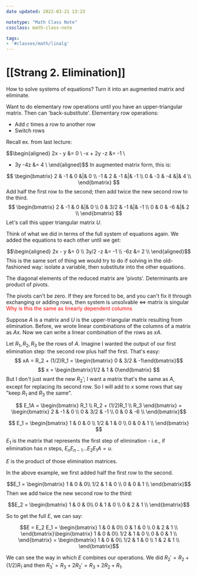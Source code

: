 ```yaml
---
date updated: 2022-03-21 13:23

notetype: "Math Class Note"
cssclass: math-class-note

tags: 
- '#classes/math/linalg'
---
```


# [[Strang 2. Elimination]]

How to solve systems of equations? Turn it into an augmented matrix and eliminate.  

Want to do elementary row operations until you have an upper-triangular matrix. Then can 'back-substitute'.
Elementary row operations:
- Add $c$ times a row to another row
- Switch rows

Recall ex. from last lecture: 

$$\begin{aligned}
2x - y   &= 0 \\
-x + 2y  -z &= -1 \\
 - 3y  -4z &= 4 \\
\end{aligned}$$
In augmented matrix form, this is:

$$
\begin{bmatrix}
2 & -1 & 0 &|& 0 \\
-1 & 2 & -1 &|& -1 \\
0 & -3 & -4 &|& 4 \\
\end{bmatrix}
$$
Add half the first row to the second; then add twice the new second row to the third. 
$$
\begin{bmatrix}
2 & -1 & 0 &|& 0 \\
0 & 3/2 & -1 &|& -1 \\
0 & 0 & -6 &|& 2 \\
\end{bmatrix}
$$
Let's call this upper triangular matrix $U$. 

Think of what we did in terms of the full system of equations again. We added the equations to each other until we get: 

$$\begin{aligned}
2x - y   &= 0 \\
3y/2  -z &= -1 \\
   -6z &= 2 \\
\end{aligned}$$
This is the same sort of thing we would try to do if solving in the old-fashioned way: isolate a variable, then substitute into the other equations.

The diagonal elements of the reduced matrix are 'pivots'. Determinants are product of pivots.

The pivots can't be zero. If they are forced to be, and you can't fix it through exchanging or adding rows, then system is unsolvable $\iff$ matrix is singular <font color=red>Why is this the same as linearly dependent columns</font>

Suppose $A$ is a matrix and $U$ is the upper-triangular matrix resulting from elimination. Before, we wrote linear combinations of the columns of a matrix as $Ax$. Now we can write a linear combination of the rows as $xA$. 

Let $R_1, R_2, R_3$ be the rows of $A$. Imagine I wanted the output of our first elimination step: the second row plus half the first. That's easy:
$$ xA = R_2 + (1/2)R_1 = \begin{bmatrix} 0 & 3/2 & -1\end{bmatrix}$$
$$ x = \begin{bmatrix}1/2 & 1 & 0\end{bmatrix} $$
But I don't just want the new $R_2'$; I want a matrix that's the same as $A$, except for replacing its second row. So I will add to $x$ some rows that say "keep $R_1$ and $R_3$ the same". 

$$ E_1A = \begin{bmatrix} R_1 \\ R_2 + (1/2)R_1 \\ R_3 \end{bmatrix} = \begin{bmatrix}
2 & -1 & 0 \\
0 & 3/2 & -1 \\
0 & 0 & -6 \\
\end{bmatrix}$$

$$ E_1 = \begin{bmatrix}
1 & 0 & 0 \\
1/2 & 1 & 0  \\
0 & 0 & 1 \\
\end{bmatrix} $$


$E_1$ is the matrix that represents the first step of elimination - i.e., if elimination has $n$ steps, $E_n E_{n-1} \ldots E_2 E_1 A = u$. 

$E$ is the product of those elimination matrices. 


In the above example, we first added half the first row to the second.

$$E_1 = \begin{bmatrix}
1 & 0 & 0\\
1/2 & 1 & 0 \\
0 & 0 & 1 \\
\end{bmatrix}$$
Then we add twice the new second row to the third:

$$E_2 = \begin{bmatrix}
1 & 0 & 0\\
0 & 1 & 0 \\
0 & 2 & 1 \\
\end{bmatrix}$$

So to get the full $E$, we can say:

$$E = E_2 E_1 = \begin{bmatrix}
1 & 0 & 0\\
0 & 1 & 0 \\
0 & 2 & 1 \\
\end{bmatrix}\begin{bmatrix}
1 & 0 & 0\\
1/2 & 1 & 0 \\
0 & 0 & 1 \\
\end{bmatrix} = \begin{bmatrix}
1 & 0 & 0\\
1/2 & 1 & 0 \\
1 & 2 & 1 \\
\end{bmatrix}$$

We can see the way in which $E$ combines our operations. We did $R_2' = R_2 + (1/2) R_1$ and then $R_3' = R_3 + 2 R_2' = R_3 + 2R_2 + R_1$. 
